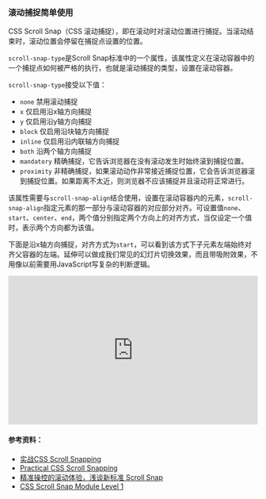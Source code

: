 ### 滚动捕捉简单使用

CSS Scroll Snap（CSS 滚动捕捉），即在滚动时对滚动位置进行捕捉。当滚动结束时，滚动位置会停留在捕捉点设置的位置。

`scroll-snap-type`是Scroll Snap标准中的一个属性，该属性定义在滚动容器中的一个捕捉点如何被严格的执行，也就是滚动捕捉的类型，设置在滚动容器。

`scroll-snap-type`接受以下值：

- `none` 禁用滚动捕捉
- `x` 仅启用沿x轴方向捕捉
- `y` 仅启用沿y轴方向捕捉
- `block` 仅启用沿块轴方向捕捉
- `inline` 仅启用沿内联轴方向捕捉
- `both` 沿两个轴方向捕捉
- `mandatory` 精确捕捉，它告诉浏览器在没有滚动发生时始终滚到捕捉位置。
- `proximity` 非精确捕捉，如果滚动动作非常接近捕捉位置，它会告诉浏览器滚到捕捉位置。如果距离不太近，则浏览器不应该捕捉并且滚动将正常进行。

该属性需要与`scroll-snap-align`结合使用，设置在滚动容器内的元素，`scroll-snap-align`指定元素的那一部分与滚动容器的对应部分对齐。可设置值`none`、`start`、`center`、`end`，两个值分别指定两个方向上的对齐方式，当仅设定一个值时，表示两个方向都为该值。

下面是沿x轴方向捕捉，对齐方式为`start`，可以看到该方式下子元素左端始终对齐父容器的左端。延伸可以做成我们常见的幻灯片切换效果，而且带吸附效果，不用像以前需要用JavaScript写复杂的判断逻辑。

<html>
  <iframe width="100%" height="300" src="http://code.vwantu.com/view/5eb662d29bdae66963bacc63" allowfullscreen="allowfullscreen" frameborder="0"></iframe>
</html>

#### 参考资料：

- [实战CSS Scroll Snapping](https://www.w3cplus.com/css/practical-css-scroll-snapping.html)
- [Practical CSS Scroll Snapping](https://css-tricks.com/practical-css-scroll-snapping/)
- [精准操控的滚动体验，浅谈新标准 Scroll Snap](https://juejin.im/post/5ba079e86fb9a05d1227fddb)
- [CSS Scroll Snap Module Level 1](https://www.w3.org/TR/2019/CR-css-scroll-snap-1-20190319/)

